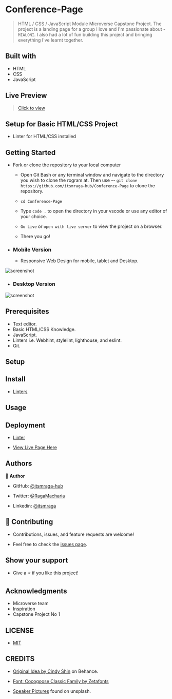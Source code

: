 # Conference-Page

> HTML / CSS / JavaScript Module Microverse Capstone Project. The project is a landing page for a group I love and I'm passionate about - `MIALONI`. I also had a lot of fun building this project and bringing everything I've learnt together.

## Built with

- HTML
- CSS
- JavaScript

## Live Preview

> [Click to view](https://itsmraga-hub.github.io/Conference-Page/)

## Setup for Basic HTML/CSS Project

- Linter for HTML/CSS installed

## Getting Started

- Fork or clone the repository to your local computer

  - Open Git Bash or any terminal window and navigate to the directory you wish to clone the rogram at. Then use -- `git clone https://github.com/itsmraga-hub/Conference-Page` to clone the repository.

  - `cd Conference-Page`

  - Type `code .` to open the directory in your vscode or use any editor of your choice.

  - `Go Live` or `open with live server` to view the project on a browser.

  - There you go!

- ### Mobile Version

  - Responsive Web Design for mobile, tablet and Desktop.

![screenshot](./assets/mialoni-mobile.png)

- ### Desktop Version

![screenshot](./assets/mialoni-desktop.png)

## Prerequisites

- Text editor.
- Basic HTML/CSS Knowledge.
- JavaScript.
- Linters i.e. Webhint, stylelint, lighthouse, and eslint.
- Git.

## Setup

## Install

- [Linters](https://github.com/microverseinc/linters-config/tree/master/html-css)

## Usage

## Deployment

- [Linter](https://github.com/microverseinc/linters-config/tree/master/html-css-js)

- [View Live Page Here](https://itsmraga-hub.github.io/Conference-Page/)

## Authors

👤 **Author**

- GitHub: [@itsmraga-hub](https://github.com/itsmraga-hub)

- Twitter: [@RagaMacharia](https://twitter.com/RagaMacharia)

- Linkedin: [@itsmraga](https://www.linkedin.com/in/itsmraga/)

## 🤝 Contributing

- Contributions, issues, and feature requests are welcome!

- Feel free to check the [issues page](../../issues/).

## Show your support

- Give a ⭐️ if you like this project!

## Acknowledgments

- Microverse team
- Inspiration
- Capstone Project No 1

## LICENSE

- [MIT](./LICENSE)

## CREDITS

- [Original Idea by Cindy Shin](https://www.behance.net/adagio07) on Behance.

- [Font: Cocogoose Classic Family by Zetafonts](http://www.zetafonts.com/collection/2788)

- [Speaker Pictures](https://unsplash.com/) found on unsplash.
